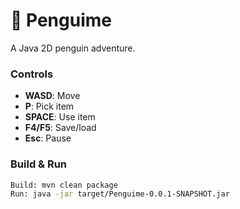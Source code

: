 # 🐧 Penguime  

A Java 2D penguin adventure.  

### Controls  
- **WASD**: Move  
- **P**: Pick item  
- **SPACE**: Use item
- **F4/F5**: Save/load  
- **Esc**: Pause  

### Build & Run  
```sh
Build: mvn clean package  
Run: java -jar target/Penguime-0.0.1-SNAPSHOT.jar 
